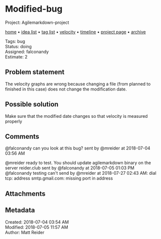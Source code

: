 # Modified-bug

Project: Agilemarkdown-project

[home](../index.md) • [idea list](../ideas.md) • [tag list](../tags.md) • [velocity](../velocity.md) • [timeline](../timeline.md) • [project page](../agilemarkdown-project.md) • [archive](archive.md)

Tags: bug  
Status: doing  
Assigned: falconandy  
Estimate: 2  

## Problem statement

The velocity graphs are wrong because changing a file (from planned to finished in this case) does not change the modification date.

## Possible solution

Make sure that the modified date changes so that velocity is measured properly

## Comments

@falconandy can you look at this bug?
sent by @mreider at 2018-07-04 03:56 AM

@mreider ready to test. You should update agilemarkdown binary on the server reider.club
sent by @falconandy at 2018-07-05 01:03 PM
@falconandy testing
can't send by @mreider at 2018-07-27 02:43 AM: dial tcp: address smtp.gmail.com: missing port in address



## Attachments


## Metadata

Created: 2018-07-04 03:54 AM  
Modified: 2018-07-05 11:57 AM  
Author: Matt Reider  
